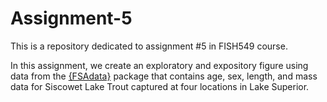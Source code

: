 # Assignment-5
This is a repository dedicated to assignment #5 in FISH549 course.

In this assignment, we create an exploratory and expository figure using data from the [{FSAdata}](https://github.com/droglenc/FSAdata) package that contains age, sex, length, and mass data for Siscowet Lake Trout captured at four locations in Lake Superior.
